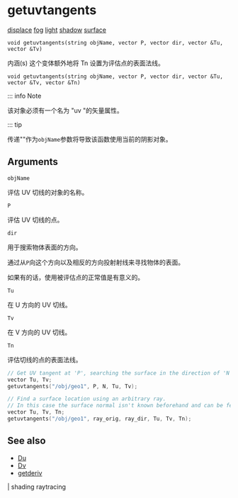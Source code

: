 # getuvtangents

[displace](../contexts/displace.html)
[fog](../contexts/fog.html)
[light](../contexts/light.html)
[shadow](../contexts/shadow.html)
[surface](../contexts/surface.html)

`void getuvtangents(string objName, vector P, vector dir, vector &Tu, vector &Tv)`

内涵(s) 这个变体额外地将 Tn 设置为评估点的表面法线。

`void getuvtangents(string objName, vector P, vector dir, vector &Tu, vector &Tv, vector &Tn)`

::: info Note

该对象必须有一个名为 "uv "的矢量属性。

::: tip

传递""作为`objName`参数将导致该函数使用当前的阴影对象。

## Arguments

`objName`

评估 UV 切线的对象的名称。

`P`

评估 UV 切线的点。

`dir`

用于搜索物体表面的方向。

通过从`P`向这个方向以及相反的方向投射射线来寻找物体的表面。

如果有的话，使用被评估点的正常值是有意义的。

`Tu`

在 U 方向的 UV 切线。

`Tv`

在 V 方向的 UV 切线。

`Tn`

评估切线的点的表面法线。

```c
// Get UV tangent at 'P', searching the surface in the direction of 'N'
vector Tu, Tv;
getuvtangents("/obj/geo1", P, N, Tu, Tv);

```

```c
// Find a surface location using an arbitrary ray.
// In this case the surface normal isn't known beforehand and can be fetched via 'Tn'.
vector Tu, Tv, Tn;
getuvtangents("/obj/geo1", ray_orig, ray_dir, Tu, Tv, Tn);

```

## See also

- [Du](Du.html)
- [Dv](Dv.html)
- [getderiv](getderiv.html)

|
shading raytracing
